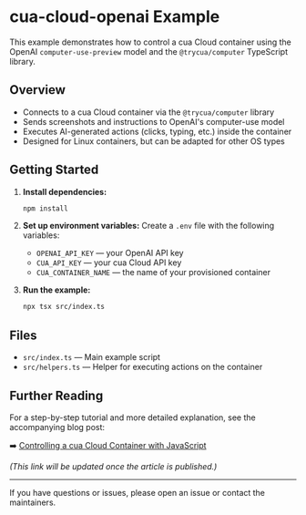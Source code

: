 # cua-cloud-openai Example

This example demonstrates how to control a cua Cloud container using the OpenAI `computer-use-preview` model and the `@trycua/computer` TypeScript library.

## Overview

- Connects to a cua Cloud container via the `@trycua/computer` library
- Sends screenshots and instructions to OpenAI's computer-use model
- Executes AI-generated actions (clicks, typing, etc.) inside the container
- Designed for Linux containers, but can be adapted for other OS types

## Getting Started

1. **Install dependencies:**

   ```bash
   npm install
   ```

2. **Set up environment variables:**
   Create a `.env` file with the following variables:
   - `OPENAI_API_KEY` — your OpenAI API key
   - `CUA_API_KEY` — your cua Cloud API key
   - `CUA_CONTAINER_NAME` — the name of your provisioned container

3. **Run the example:**

   ```bash
   npx tsx src/index.ts
   ```

## Files

- `src/index.ts` — Main example script
- `src/helpers.ts` — Helper for executing actions on the container

## Further Reading

For a step-by-step tutorial and more detailed explanation, see the accompanying blog post:

➡️ [Controlling a cua Cloud Container with JavaScript](https://placeholder-url-to-blog-post.com)

_(This link will be updated once the article is published.)_

---

If you have questions or issues, please open an issue or contact the maintainers.
